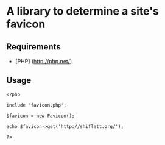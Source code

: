 A library to determine a site's favicon
=======================================

Requirements
------------

- [PHP] (http://php.net/)

Usage
-----

    <?php

    include 'favicon.php';

    $favicon = new Favicon();

    echo $favicon->get('http://shiflett.org/');

    ?>